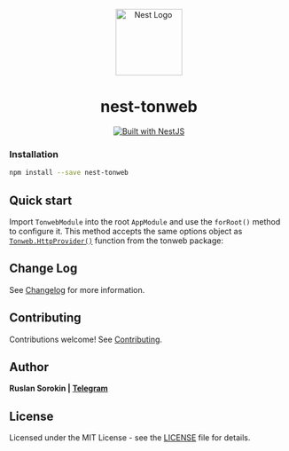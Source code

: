 <p align="center">
  <a href="http://nestjs.com"><img alt="Nest Logo" src="https://nestjs.com/img/logo-small.svg" width="120"></a>
</p>

<h1 align="center">
  nest-tonweb
</h1>

<div align="center">
  <a href="https://nestjs.com" target="_blank">
    <img src="https://img.shields.io/badge/built%20with-NestJs-red.svg" alt="Built with NestJS">
  </a>
</div>

### Installation

```bash
npm install --save nest-tonweb
```

## Quick start

Import `TonwebModule` into the root `AppModule` and use the `forRoot()` method to configure it. This method accepts the same options object as [`Tonweb.HttpProvider()`](https://github.com/toncenter/tonweb/blob/76dfd0701714c0a316aee503c2962840acaf74ef/src/providers/index.js#L16) function from the tonweb package:

## Change Log

See [Changelog](CHANGELOG.md) for more information.

## Contributing

Contributions welcome! See [Contributing](CONTRIBUTING.md).

## Author

**Ruslan Sorokin | [Telegram](https://t.me/red_real_neck)**

## License

Licensed under the MIT License - see the [LICENSE](LICENSE) file for details.
